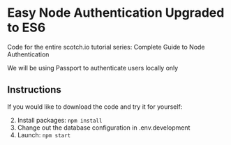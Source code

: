 # Easy Node Authentication Upgraded to ES6

Code for the entire scotch.io tutorial series: Complete Guide to Node Authentication

We will be using Passport to authenticate users locally only


## Instructions

If you would like to download the code and try it for yourself:

2. Install packages: `npm install`
3. Change out the database configuration in .env.development
4. Launch: `npm start`

